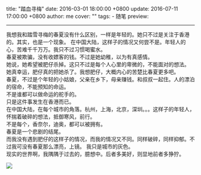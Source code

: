 title: "踏血寻梅"
date: 2016-03-01 18:00:00 +0800
update: 2016-07-11 17:00:00 +0800
author: me
cover: ""
tags:
    - 随笔
preview:

---

我想我和踏雪寻梅的春夏没有什么区别，一样是年轻的。她只不过是关注于香港的。其实，也是一个现象。 在中国大陆，这样子的情况又何尝不是。年轻人的心，苦难千千万万。我只不过习惯喝蜜水。<br>
春夏被欺骗，没有收嫖客的钱。不过是她幼稚，以为有真感情。<br>
她说，她希望被肥仔杀掉。这只不过是每个人心里的卑微的，不能面对的想法。<br>
她真幸运，肥仔真的把她杀了。我想肥仔，大概内心的苦楚比春夏更多吧。<br>
春夏，不过是个年轻的小姑娘，父亲在乡下，母亲赚钱。和叔叔一起住。人的漂泊的宿命，不能预知的命运。<br>
不是谁都可以做命运的舵手的。<br>
只是这件事发生在香港而已。<br>
在中国大陆，在每个城市的角落。杭州，上海，北京，深圳。。。这样子的年轻人，怀揣着破碎的想法，抵御寒风，前行。<br>
不是每个，香奈尔，迪奥，都可以被拥有。<br>
春夏是一个悲剧的结尾。<br>
而我没有遇到肥仔的这样子的情况，而我的情况又不同。同样破碎，同样抑郁。不过我可没有春夏那么漂亮，上镜。
我只是城市的灰色。<br>
现实的世界啊，我隅隅于过去的，臆想中。后者多美好，则显地前者多狰狞。<br>

![](-/images/jia.jpg)
